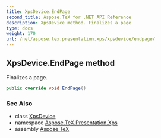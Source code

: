 ```yaml
---
title: XpsDevice.EndPage
second_title: Aspose.TeX for .NET API Reference
description: XpsDevice method. Finalizes a page
type: docs
weight: 170
url: /net/aspose.tex.presentation.xps/xpsdevice/endpage/
---
```

## XpsDevice.EndPage method

Finalizes a page.

```csharp
public override void EndPage()
```

### See Also

* class [XpsDevice](../)
* namespace [Aspose.TeX.Presentation.Xps](../../xpsdevice/)
* assembly [Aspose.TeX](../../../)


